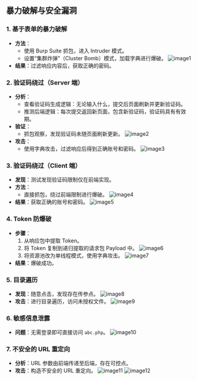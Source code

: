 ## 暴力破解与安全漏洞

### 1. 基于表单的暴力破解
- **方法**：
  - 使用 Burp Suite 抓包，进入 Intruder 模式。
  - 设置“集群炸弹”（Cluster Bomb）模式，加载字典进行爆破。
  ![image1](/pikachu/images/image1.png)
- **结果**：过滤响应内容后，获取正确的密码。

### 2. 验证码绕过（Server 端）
- **分析**：
  - 查看验证码生成逻辑：无论输入什么，提交后页面刷新并更新验证码。
  - 推测后端逻辑：每次提交返回新页面，包含新验证码，验证码具有有效期。
- **验证**：
  - 抓包观察，发现验证码未随页面刷新更新。
  ![image2](/pikachu/images/image2.png)
- **攻击**：
  - 使用字典攻击，过滤响应后得到正确账号和密码。
  ![image3](/pikachu/images/image3.png)

### 3. 验证码绕过（Client 端）
- **发现**：测试发现验证码限制仅在前端实现。
- **方法**：
  - 直接抓包，绕过前端限制进行爆破。
  ![image4](/pikachu/images/image4.png)
- **结果**：获取正确的账号和密码。
  ![image5](/pikachu/images/image5.png)

### 4. Token 防爆破
- **步骤**：
  1. 从响应包中提取 Token。
  2. 将 Token 复制到递归提取的请求包 Payload 中。
     ![image6](/pikachu/images/image6.png)
  3. 将资源池改为单线程模式，使用字典攻击。
     ![image7](/pikachu/images/image7.png)
- **结果**：爆破成功。

### 5. 目录遍历
- **发现**：随意点击，发现存在传参点。
  ![image8](/pikachu/images/image8.png)
- **攻击**：进行目录遍历，访问未授权文件。
  ![image9](/pikachu/images/image9.png)

### 6. 敏感信息泄露
- **问题**：无需登录即可直接访问 `abc.php`。
  ![image10](/pikachu/images/image10.png)

### 7. 不安全的 URL 重定向
- **分析**：URL 参数由前端传递至后端，存在可控点。
- **攻击**：构造不安全的 URL 重定向。
  ![image11](/pikachu/images/image11.png)
  ![image12](/pikachu/images/image12.png)
